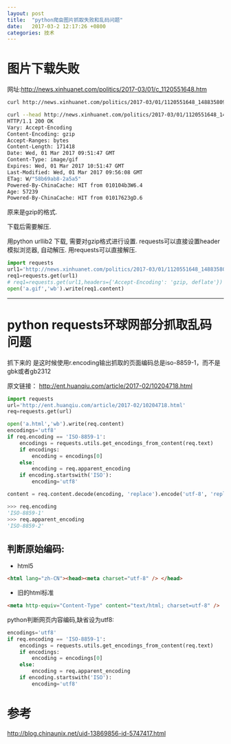 ```yaml
---
layout: post
title:  "python爬虫图片抓取失败和乱码问题"
date:   2017-03-2 12:17:26 +0800
categories: 技术
---
```


# 图片下载失败
网址:http://news.xinhuanet.com/politics/2017-03/01/c_1120551648.htm

```bash
curl http://news.xinhuanet.com/politics/2017-03/01/1120551648_14883580941071n.gif -o c.gif

curl --head http://news.xinhuanet.com/politics/2017-03/01/1120551648_14883580941071n.gif
HTTP/1.1 200 OK
Vary: Accept-Encoding
Content-Encoding: gzip
Accept-Ranges: bytes
Content-Length: 171418
Date: Wed, 01 Mar 2017 09:51:47 GMT
Content-Type: image/gif
Expires: Wed, 01 Mar 2017 10:51:47 GMT
Last-Modified: Wed, 01 Mar 2017 09:56:08 GMT
ETag: W/"58b69ab8-2a5a5"
Powered-By-ChinaCache: HIT from 010104b3W6.4
Age: 57239
Powered-By-ChinaCache: HIT from 01017623gD.6
```
原来是gzip的格式.

下载后需要解压.

用python urllib2 下载, 需要对gzip格式进行设置.
requests可以直接设置header模拟浏览器, 自动解压.
用requests可以直接解压.

```python
import requests
url1='http://news.xinhuanet.com/politics/2017-03/01/1120551648_14883580941071n.gif'
req1=requests.get(url1)
# req1=requests.get(url1,headers={'Accept-Encoding': 'gzip, deflate'})
open('a.gif','wb').write(req1.content)
```
---

# python requests环球网部分抓取乱码问题
抓下来的 是这时候使用r.encoding输出抓取的页面编码总是iso-8859-1，而不是gbk或者gb2312

原文链接： http://ent.huanqiu.com/article/2017-02/10204718.html

```python
import requests
url='http://ent.huanqiu.com/article/2017-02/10204718.html'
req=requests.get(url)

open('a.html','wb').write(req.content)
encodings='utf8'
if req.encoding == 'ISO-8859-1':
    encodings = requests.utils.get_encodings_from_content(req.text)
    if encodings:
        encoding = encodings[0]
    else:
        encoding = req.apparent_encoding
    if encoding.startswith('ISO'):
        encoding='utf8'

content = req.content.decode(encoding, 'replace').encode('utf-8', 'replace')
```

```python
>>> req.encoding
'ISO-8859-1'
>>> req.apparent_encoding
'ISO-8859-2'
```

## 判断原始编码:
- html5

```html
<html lang="zh-CN"><head><meta charset="utf-8" /> </head>
```

- 旧的html标准

```html
<meta http-equiv="Content-Type" content="text/html; charset=utf-8" />
```

python判断网页内容编码,缺省设为utf8:

```python
encodings='utf8'
if req.encoding == 'ISO-8859-1':
    encodings = requests.utils.get_encodings_from_content(req.text)
    if encodings:
        encoding = encodings[0]
    else:
        encoding = req.apparent_encoding
    if encoding.startswith('ISO'):
        encoding='utf8'
```

# 参考
http://blog.chinaunix.net/uid-13869856-id-5747417.html

